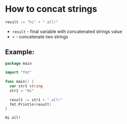 # How to concat strings

```go
result := "hi" + " all!"
```

- `result` - final variable with concatenated strings value
- ` + ` - concatenate two strings

## Example: 
```go
package main
  
import "fmt"
  
func main() {
  var str1 string
  str1 = "Hi"
  
  result := str1 + " all!"
  fmt.Println(result)
}
```
```
Hi all!

```

